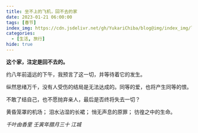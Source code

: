 ```yaml
---
title: 坐不上的飞机，回不去的家
date: 2023-01-21 06:00:00
tags: [春节]
index_img: https://cdn.jsdelivr.net/gh/YukariChiba/blog@img/index_img/lost-in-wuh.jpg
categories:
  - [生活, 旅行]
hide: true
---
```


**这个家，注定是回不去的。**

约八年前遥远的下午，我预言了这一切，并等待着它的发生。

纵然思绪万千，没有人受伤的结局是无法达成的。同等的爱，也将产生同等的恨。

不敢了结自己，也不愿抛弃亲人，最后是否终将失去一切？

黄昏笼罩的机场；
泪水沾湿的长裙；
悄无声息的原罪；
彷徨之中的生命。

_千叶由香里 壬寅年腊月三十 江城_
